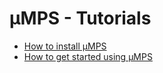 # µMPS - Tutorials

- [How to install µMPS](installation.md)
- [How to get started using µMPS](getting_started.md)

